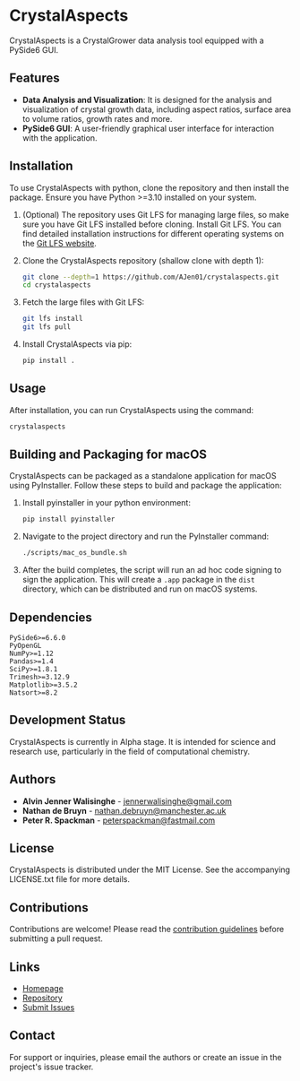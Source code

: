 # CrystalAspects

CrystalAspects is a CrystalGrower data analysis tool equipped with a PySide6 GUI. 

## Features

- **Data Analysis and Visualization**: It is designed for the analysis and visualization of crystal growth data, including aspect ratios, surface area to volume ratios, growth rates and more.
- **PySide6 GUI**: A user-friendly graphical user interface for interaction with the application.

## Installation

To use CrystalAspects with python, clone the repository and then install the package. 
Ensure you have Python >=3.10 installed on your system.

1. (Optional) The repository uses Git LFS for managing large files, so make sure you have Git LFS installed before cloning.
   Install Git LFS. You can find detailed installation instructions for different operating systems on the [Git LFS website](https://git-lfs.github.com/).

3. Clone the CrystalAspects repository (shallow clone with depth 1):

    ```bash
    git clone --depth=1 https://github.com/AJen01/crystalaspects.git
    cd crystalaspects
    ```

4. Fetch the large files with Git LFS:

    ```bash
    git lfs install
    git lfs pull
    ```

5. Install CrystalAspects via pip:

    ```bash
    pip install .
    ```

## Usage

After installation, you can run CrystalAspects using the command:

```bash
crystalaspects
```

## Building and Packaging for macOS

CrystalAspects can be packaged as a standalone application for macOS using PyInstaller. Follow these steps to build and package the application:

1. Install pyinstaller in your python environment:
   
    ```bash
    pip install pyinstaller
    ```
3. Navigate to the project directory and run the PyInstaller command:

    ```bash
    ./scripts/mac_os_bundle.sh
    ```

4. After the build completes, the script will run an ad hoc code signing to sign the application.
   This will create a `.app` package in the `dist` directory, which can be distributed and run on macOS systems.

## Dependencies

    PySide6>=6.6.0
    PyOpenGL
    NumPy>=1.12
    Pandas>=1.4
    SciPy>=1.8.1
    Trimesh>=3.12.9
    Matplotlib>=3.5.2
    Natsort>=8.2

## Development Status

CrystalAspects is currently in Alpha stage. It is intended for science and research use, particularly in the field of computational chemistry.

## Authors

- **Alvin Jenner Walisinghe** - [jennerwalisinghe@gmail.com](mailto:jennerwalisinghe@gmail.com)
- **Nathan de Bruyn** - [nathan.debruyn@manchester.ac.uk](mailto:nathan.debruyn@manchester.ac.uk)
- **Peter R. Spackman** - [peterspackman@fastmail.com](mailto:peterspackman@fastmail.com)

## License

CrystalAspects is distributed under the MIT License. See the accompanying LICENSE.txt file for more details.

## Contributions

Contributions are welcome! Please read the [contribution guidelines](https://github.com/CrystalGrowerOrg/crystalaspects/blob/main/CONTRIBUTING.md) before submitting a pull request.

## Links

- [Homepage](https://github.com/CrystalGrowerOrg/crystalaspects)
- [Repository](https://github.com/CrystalGrowerOrg/crystalaspects)
- [Submit Issues](https://github.com/CrystalGrowerOrg/crystalaspects/issues)

## Contact

For support or inquiries, please email the authors or create an issue in the project's issue tracker.
